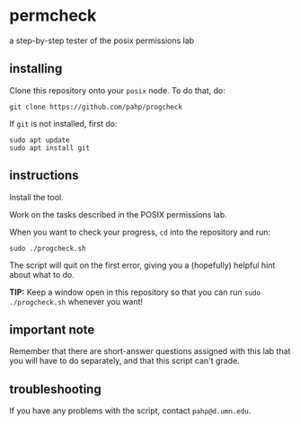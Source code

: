 # permcheck
a step-by-step tester of the posix permissions lab

## installing

Clone this repository onto your `posix` node. To do that, do:

```
git clone https://github.com/pahp/progcheck
```

If `git` is not installed, first do:

```
sudo apt update
sudo apt install git
```

## instructions

Install the tool.

Work on the tasks described in the POSIX permissions lab.

When you want to check your progress, `cd` into the repository and run:

`sudo ./progcheck.sh`

The script will quit on the first error, giving you a (hopefully) helpful hint about what to do.

**TIP:** Keep a window open in this repository so that you can run `sudo ./progcheck.sh` whenever you want!

## important note

Remember that there are short-answer questions assigned with this lab that you will have to do separately, and that this script can't grade.

## troubleshooting

If you have any problems with the script, contact `pahp@d.umn.edu`.
